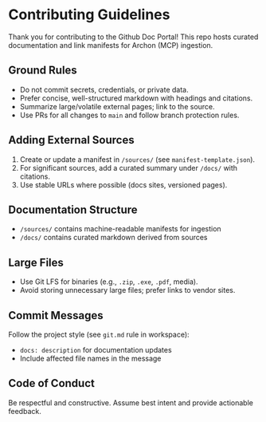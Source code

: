 # Contributing Guidelines

Thank you for contributing to the Github Doc Portal! This repo hosts curated documentation and link manifests for Archon (MCP) ingestion.

## Ground Rules
- Do not commit secrets, credentials, or private data.
- Prefer concise, well-structured markdown with headings and citations.
- Summarize large/volatile external pages; link to the source.
- Use PRs for all changes to `main` and follow branch protection rules.

## Adding External Sources
1. Create or update a manifest in `/sources/` (see `manifest-template.json`).
2. For significant sources, add a curated summary under `/docs/` with citations.
3. Use stable URLs where possible (docs sites, versioned pages).

## Documentation Structure
- `/sources/` contains machine-readable manifests for ingestion
- `/docs/` contains curated markdown derived from sources

## Large Files
- Use Git LFS for binaries (e.g., `.zip`, `.exe`, `.pdf`, media).
- Avoid storing unnecessary large files; prefer links to vendor sites.

## Commit Messages
Follow the project style (see `git.md` rule in workspace):
- `docs: description` for documentation updates
- Include affected file names in the message

## Code of Conduct
Be respectful and constructive. Assume best intent and provide actionable feedback.
